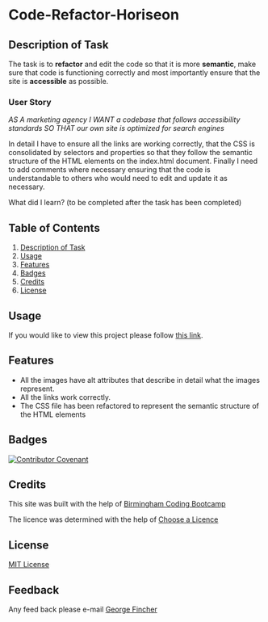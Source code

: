 # Code-Refactor-Horiseon

## Description of Task

The task is to **refactor** and edit the code so that it is more **semantic**, make sure that code is functioning correctly and most importantly ensure that the site is **accessible** as possible.

### User Story

_AS A marketing agency_
_I WANT a codebase that follows accessibility standards_
_SO THAT our own site is optimized for search engines_

In detail I have to ensure all the links are working correctly, that the CSS is consolidated by selectors and properties so that they follow the semantic structure of the HTML elements on the index.html document.
Finally I need to add comments where necessary ensuring that the code is understandable to others who would need to edit and update it as necessary.

What did I learn? (to be completed after the task has been completed)

## Table of Contents

1. [Description of Task](##Description-of-Task)
2. [Usage](##Usage)
3. [Features](##Features)
4. [Badges](##Badges)
5. [Credits](##Credits)
6. [License](##License)

## Usage

If you would like to view this project please follow [this link]().

## Features

- All the images have alt attributes that describe in detail what the images represent.
- All the links work correctly.
- The CSS file has been refactored to represent the semantic structure of the HTML elements

## Badges

[![Contributor Covenant](https://img.shields.io/badge/Contributor%20Covenant-2.1-4baaaa.svg)](code_of_conduct.md)

## Credits

This site was built with the help of [Birmingham Coding Bootcamp](https://bootcamp.birmingham.ac.uk/coding/landing/?s=Google-Unbranded&pkw=coding%20bootcamp%20birmingham&pcrid=454909627632&pmt=e&utm_source=google&utm_medium=cpc&utm_campaign=GGL%7CUNIVERSITY-OF-BIRMINGHAM%7CSEM%7CCODING%7C-%7COFL%7CTIER-1%7CALL%7CNBD-L%7CEXACT%7CCore%7CBootcamp&utm_term=coding%20bootcamp%20birmingham&s=google&k=coding%20bootcamp%20birmingham&utm_adgroupid=105131135966&utm_locationphysicalms=9045530&utm_matchtype=e&utm_network=g&utm_device=c&utm_content=454909627632&utm_placement=&gclid=CjwKCAjwwo-WBhAMEiwAV4dybZs4rI7l7S4cgkOiumG3ULbOgAPP5ZxTDMcqp9g1_oXtWgUn3cxCdRoC4O4QAvD_BwE&gclsrc=aw.ds)

The licence was determined with the help of [Choose a Licence](https://choosealicense.com/)

## License

[MIT License](LICENSE.md)

## Feedback

Any feed back please e-mail [George Fincher](mailto:finchergeorge1@gmail.com)
